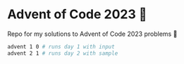 # Advent of Code 2023 🎄
Repo for my solutions to Advent of Code 2023 problems 🎅
```sh
advent 1 0 # runs day 1 with input
advent 2 1 # runs day 2 with sample
```
